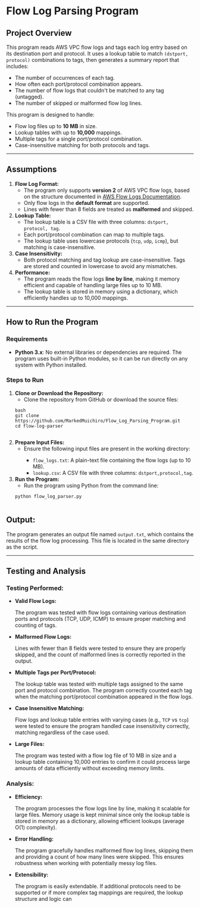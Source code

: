 # Flow Log Parsing Program

## Project Overview

<p>This program reads AWS VPC flow logs and tags each log entry based on its destination port and protocol. It uses a lookup table to match <code>(dstport, protocol)</code> combinations to tags, then generates a summary report that includes:</p>
<ul>
  <li>The number of occurrences of each tag.</li>
  <li>How often each port/protocol combination appears.</li>
  <li>The number of flow logs that couldn't be matched to any tag (untagged).</li>
  <li>The number of skipped or malformed flow log lines.</li>
</ul>

<p>This program is designed to handle:</p>
<ul>
  <li>Flow log files up to <strong>10 MB</strong> in size.</li>
  <li>Lookup tables with up to <strong>10,000</strong> mappings.</li>
  <li>Multiple tags for a single port/protocol combination.</li>
  <li>Case-insensitive matching for both protocols and tags.</li>
</ul>

<hr>

## Assumptions

<ol>
  <li><strong>Flow Log Format:</strong>
    <ul>
      <li>The program only supports <strong>version 2</strong> of AWS VPC flow logs, based on the structure documented in <a href="https://docs.aws.amazon.com/vpc/latest/userguide/flow-log-records.html">AWS Flow Logs Documentation</a>.</li>
      <li>Only flow logs in the <strong>default format</strong> are supported.</li>
      <li>Lines with fewer than 8 fields are treated as <strong>malformed</strong> and skipped.</li>
    </ul>
  </li>
  <li><strong>Lookup Table:</strong>
    <ul>
      <li>The lookup table is a CSV file with three columns: <code>dstport, protocol, tag</code>.</li>
      <li>Each port/protocol combination can map to multiple tags.</li>
      <li>The lookup table uses lowercase protocols (<code>tcp</code>, <code>udp</code>, <code>icmp</code>), but matching is case-insensitive.</li>
    </ul>
  </li>
  <li><strong>Case Insensitivity:</strong>
    <ul>
      <li>Both protocol matching and tag lookup are case-insensitive. Tags are stored and counted in lowercase to avoid any mismatches.</li>
    </ul>
  </li>
  <li><strong>Performance:</strong>
    <ul>
      <li>The program reads the flow logs <strong>line by line</strong>, making it memory efficient and capable of handling large files up to 10 MB.</li>
      <li>The lookup table is stored in memory using a dictionary, which efficiently handles up to 10,000 mappings.</li>
    </ul>
  </li>
</ol>

<hr>

## How to Run the Program

### Requirements
<ul>
  <li><strong>Python 3.x</strong>: No external libraries or dependencies are required. The program uses built-in Python modules, so it can be run directly on any system with Python installed.</li>
</ul>

### Steps to Run

<ol>
  <li><strong>Clone or Download the Repository:</strong>
    <ul>
      <li>Clone the repository from GitHub or download the source files:</li>
    </ul>
    <pre><code>bash
git clone https://github.com/MarkedMuichiro/Flow_Log_Parsing_Program.git
cd flow-log-parser
    </code></pre>
  </li>
  <li><strong>Prepare Input Files:</strong>
    <ul>
      <li>Ensure the following input files are present in the working directory:</li>
      <ul>
        <li><code>flow_logs.txt</code>: A plain-text file containing the flow logs (up to 10 MB).</li>
        <li><code>lookup.csv</code>: A CSV file with three columns: <code>dstport,protocol,tag</code>.</li>
      </ul>
    </ul>
  </li>
  <li><strong>Run the Program:</strong>
    <ul>
      <li>Run the program using Python from the command line:</li>
    </ul>
    <pre><code>python flow_log_parser.py
    </code></pre>
  </li>
</ol>

## Output:

<p>The program generates an output file named <code>output.txt</code>, which contains the results of the flow log processing. This file is located in the same directory as the script.</p>

<hr>

## Testing and Analysis

### Testing Performed:

<ul>
  <li><strong>Valid Flow Logs:</strong>  
    <p>The program was tested with flow logs containing various destination ports and protocols (TCP, UDP, ICMP) to ensure proper matching and counting of tags.</p>
  </li>
  <li><strong>Malformed Flow Logs:</strong>  
    <p>Lines with fewer than 8 fields were tested to ensure they are properly skipped, and the count of malformed lines is correctly reported in the output.</p>
  </li>
  <li><strong>Multiple Tags per Port/Protocol:</strong>  
    <p>The lookup table was tested with multiple tags assigned to the same port and protocol combination. The program correctly counted each tag when the matching port/protocol combination appeared in the flow logs.</p>
  </li>
  <li><strong>Case Insensitive Matching:</strong>  
    <p>Flow logs and lookup table entries with varying cases (e.g., <code>TCP</code> vs <code>tcp</code>) were tested to ensure the program handled case insensitivity correctly, matching regardless of the case used.</p>
  </li>
  <li><strong>Large Files:</strong>  
    <p>The program was tested with a flow log file of 10 MB in size and a lookup table containing 10,000 entries to confirm it could process large amounts of data efficiently without exceeding memory limits.</p>
  </li>
</ul>

### Analysis:

<ul>
  <li><strong>Efficiency:</strong>  
    <p>The program processes the flow logs line by line, making it scalable for large files. Memory usage is kept minimal since only the lookup table is stored in memory as a dictionary, allowing efficient lookups (average O(1) complexity).</p>
  </li>
  <li><strong>Error Handling:</strong>  
    <p>The program gracefully handles malformed flow log lines, skipping them and providing a count of how many lines were skipped. This ensures robustness when working with potentially messy log files.</p>
  </li>
  <li><strong>Extensibility:</strong>  
    <p>The program is easily extendable. If additional protocols need to be supported or if more complex tag mappings are required, the lookup structure and logic can
